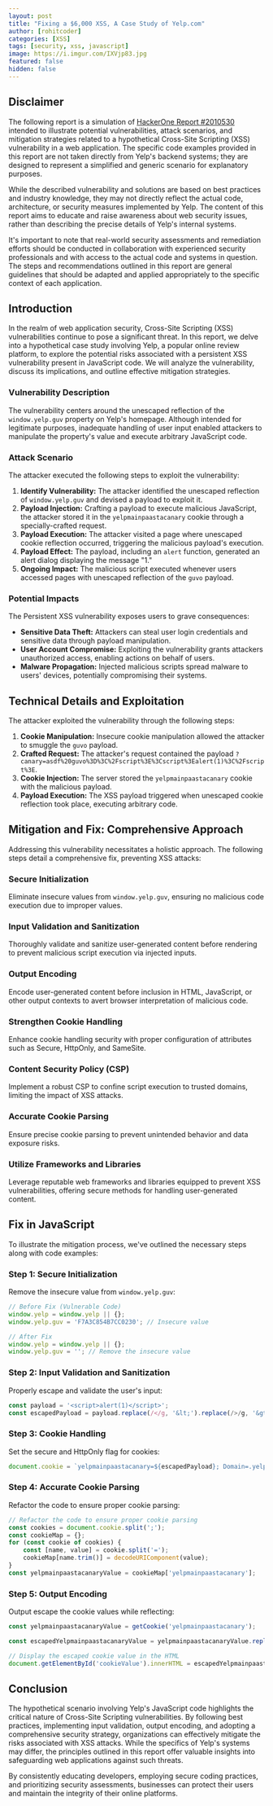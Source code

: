 ```yaml
---
layout: post
title: "Fixing a $6,000 XSS, A Case Study of Yelp.com"
author: [rohitcoder]
categories: [XSS]
tags: [security, xss, javascript]
image: https://i.imgur.com/IXVjp83.jpg
featured: false
hidden: false
---
```


## Disclaimer
The following report is a simulation of [HackerOne Report #2010530](https://hackerone.com/reports/2010530) intended to illustrate potential vulnerabilities, attack scenarios, and mitigation strategies related to a hypothetical Cross-Site Scripting (XSS) vulnerability in a web application. The specific code examples provided in this report are not taken directly from Yelp's backend systems; they are designed to represent a simplified and generic scenario for explanatory purposes.

While the described vulnerability and solutions are based on best practices and industry knowledge, they may not directly reflect the actual code, architecture, or security measures implemented by Yelp. The content of this report aims to educate and raise awareness about web security issues, rather than describing the precise details of Yelp's internal systems.

It's important to note that real-world security assessments and remediation efforts should be conducted in collaboration with experienced security professionals and with access to the actual code and systems in question. The steps and recommendations outlined in this report are general guidelines that should be adapted and applied appropriately to the specific context of each application.

## Introduction

In the realm of web application security, Cross-Site Scripting (XSS) vulnerabilities continue to pose a significant threat. In this report, we delve into a hypothetical case study involving Yelp, a popular online review platform, to explore the potential risks associated with a persistent XSS vulnerability present in JavaScript code. We will analyze the vulnerability, discuss its implications, and outline effective mitigation strategies.

### Vulnerability Description

The vulnerability centers around the unescaped reflection of the `window.yelp.guv` property on Yelp's homepage. Although intended for legitimate purposes, inadequate handling of user input enabled attackers to manipulate the property's value and execute arbitrary JavaScript code.

### Attack Scenario

The attacker executed the following steps to exploit the vulnerability:

1. **Identify Vulnerability:** The attacker identified the unescaped reflection of `window.yelp.guv` and devised a payload to exploit it.
2. **Payload Injection:** Crafting a payload to execute malicious JavaScript, the attacker stored it in the `yelpmainpaastacanary` cookie through a specially-crafted request.
3. **Payload Execution:** The attacker visited a page where unescaped cookie reflection occurred, triggering the malicious payload's execution.
4. **Payload Effect:** The payload, including an `alert` function, generated an alert dialog displaying the message "1."
5. **Ongoing Impact:** The malicious script executed whenever users accessed pages with unescaped reflection of the `guvo` payload.

### Potential Impacts

The Persistent XSS vulnerability exposes users to grave consequences:

- **Sensitive Data Theft:** Attackers can steal user login credentials and sensitive data through payload manipulation.
- **User Account Compromise:** Exploiting the vulnerability grants attackers unauthorized access, enabling actions on behalf of users.
- **Malware Propagation:** Injected malicious scripts spread malware to users' devices, potentially compromising their systems.

## Technical Details and Exploitation

The attacker exploited the vulnerability through the following steps:

1. **Cookie Manipulation:** Insecure cookie manipulation allowed the attacker to smuggle the `guvo` payload.
2. **Crafted Request:** The attacker's request contained the payload `?canary=asdf%20guvo%3D%3C%2Fscript%3E%3Cscript%3Ealert(1)%3C%2Fscript%3E`.
3. **Cookie Injection:** The server stored the `yelpmainpaastacanary` cookie with the malicious payload.
4. **Payload Execution:** The XSS payload triggered when unescaped cookie reflection took place, executing arbitrary code.

## Mitigation and Fix: Comprehensive Approach

Addressing this vulnerability necessitates a holistic approach. The following steps detail a comprehensive fix, preventing XSS attacks:

### Secure Initialization

Eliminate insecure values from `window.yelp.guv`, ensuring no malicious code execution due to improper values.

### Input Validation and Sanitization

Thoroughly validate and sanitize user-generated content before rendering to prevent malicious script execution via injected inputs.

### Output Encoding

Encode user-generated content before inclusion in HTML, JavaScript, or other output contexts to avert browser interpretation of malicious code.

### Strengthen Cookie Handling

Enhance cookie handling security with proper configuration of attributes such as Secure, HttpOnly, and SameSite.

### Content Security Policy (CSP)

Implement a robust CSP to confine script execution to trusted domains, limiting the impact of XSS attacks.

### Accurate Cookie Parsing

Ensure precise cookie parsing to prevent unintended behavior and data exposure risks.

### Utilize Frameworks and Libraries

Leverage reputable web frameworks and libraries equipped to prevent XSS vulnerabilities, offering secure methods for handling user-generated content.

## Fix in JavaScript

To illustrate the mitigation process, we've outlined the necessary steps along with code examples:

### Step 1: Secure Initialization

Remove the insecure value from `window.yelp.guv`:
```javascript
// Before Fix (Vulnerable Code)
window.yelp = window.yelp || {};
window.yelp.guv = 'F7A3C854B7CC0230'; // Insecure value

// After Fix
window.yelp = window.yelp || {};
window.yelp.guv = ''; // Remove the insecure value
```

### Step 2: Input Validation and Sanitization

Properly escape and validate the user's input:
```javascript
const payload = '<script>alert(1)</script>';
const escapedPayload = payload.replace(/</g, '&lt;').replace(/>/g, '&gt;');
```

### Step 3: Cookie Handling

Set the secure and HttpOnly flag for cookies:
```javascript
document.cookie = `yelpmainpaastacanary=${escapedPayload}; Domain=.yelp.com; Path=/; Secure; SameSite=Lax; HttpOnly`;
```

### Step 4: Accurate Cookie Parsing

Refactor the code to ensure proper cookie parsing:
```javascript
// Refactor the code to ensure proper cookie parsing
const cookies = document.cookie.split(';');
const cookieMap = {};
for (const cookie of cookies) {
    const [name, value] = cookie.split('=');
    cookieMap[name.trim()] = decodeURIComponent(value);
}
const yelpmainpaastacanaryValue = cookieMap['yelpmainpaastacanary'];
```

### Step 5: Output Encoding

Output escape the cookie values while reflecting:
```javascript
const yelpmainpaastacanaryValue = getCookie('yelpmainpaastacanary');

const escapedYelpmainpaastacanaryValue = yelpmainpaastacanaryValue.replace(/</g, '&lt;').replace(/>/g, '&gt;');

// Display the escaped cookie value in the HTML
document.getElementById('cookieValue').innerHTML = escapedYelpmainpaastacanaryValue;
```
## Conclusion
The hypothetical scenario involving Yelp's JavaScript code highlights the critical nature of Cross-Site Scripting vulnerabilities. By following best practices, implementing input validation, output encoding, and adopting a comprehensive security strategy, organizations can effectively mitigate the risks associated with XSS attacks. While the specifics of Yelp's systems may differ, the principles outlined in this report offer valuable insights into safeguarding web applications against such threats.

By consistently educating developers, employing secure coding practices, and prioritizing security assessments, businesses can protect their users and maintain the integrity of their online platforms.